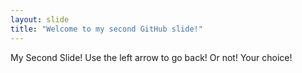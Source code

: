 ```yaml
---
layout: slide
title: "Welcome to my second GitHub slide!"
---
```

My Second Slide!
Use the left arrow to go back! Or not! Your choice!
